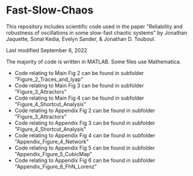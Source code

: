 # Fast-Slow-Chaos

This repository includes scientific code used in the paper 
"Reliability and robustness of oscillations in some slow-fast chaotic systems" 
by Jonathan Jaquette, Sonal Kedia, Evelyn Sander, & Jonathan D. Touboul. 

Last modified September 6, 2022

The majority of code is written in MATLAB. Some files use Mathematica. 

- Code relating to Main Fig 2 can be found in subfolder "Figure_2_Traces_and_lyap"
- Code relating to Main Fig 3 can be found in subfolder "Figure_3_Attractors"
- Code relating to Main Fig 4 can be found in subfolder "Figure_4_Shortcut_Analysis"
- Code relating to Appendix Fig 2 can be found in subfolder "Figure_3_Attractors"
- Code relating to Appendix Fig 3 can be found in subfolder "Figure_4_Shortcut_Analysis"
- Code relating to Appendix Fig 4 can be found in subfolder "Appendix_Figure_4_Network"
- Code relating to Appendix Fig 5 can be found in subfolder "Appendix_Figure_5_CubicMap"
- Code relating to Appendix Fig 6 can be found in subfolder "Appendix_Figure_6_FhN_Lorenz"
